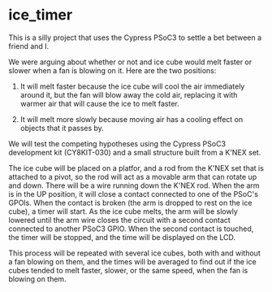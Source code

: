 # ice_timer
This is a silly project that uses the Cypress PSoC3 to settle a bet between a friend and I.

We were arguing about whether or not and ice cube would melt faster or slower when a fan is blowing
on it. Here are the two positions:

1. It will melt faster because the ice cube will cool the air immediately around it, but the fan
will blow away the cold air, replacing it with warmer air that will cause the ice to melt faster.

2. It will melt more slowly because moving air has a cooling effect on objects that it passes by.

We will test the competing hypotheses using the Cypress PSoC3 development kit (CY8KIT-030) and a
small structure built from a K'NEX set. 

The ice cube will be placed on a platfor, and a rod from the K'NEX set that is attached to a pivot,
so the rod will act as a movable arm that can rotate up and down. There will be a wire running down
the K'NEX rod. When the arm is in the UP position, it will close a contact connected to
one of the PSoC's GPOIs. When the contact is broken (the arm is dropped to rest on the ice cube), a
timer will start. As the ice cube melts, the arm will be slowly lowered until the arm wire closes
the circuit with a second contact connected to another PSoC3 GPIO. When the second contact is
touched, the timer will be stopped, and the time will be displayed on the LCD.

This process will be repeated with several ice cubes, both with and without a fan blowing on them,
and the times will be averaged to find out if the ice cubes tended to melt faster, slower, or the
same speed, when the fan is blowing on them.

